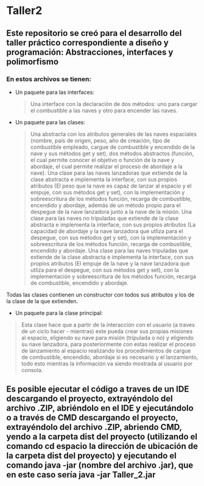 # Taller2
## Este repositorio se creó para el desarrollo del taller práctico correspondiente a diseño y programación: Abstracciones, interfaces y polimorfismo

### En estos archivos se tienen:
* Un paquete para las interfaces:
  > Una interface con la declaración de dos métodos: uno para cargar el combustible a las naves y otro para encender las naves.
* Un paquete para las clases:
  > Una abstracta con los atributos generales de las naves espaciales (nombre, país de origen, peso, año de creación, tipo de combustible empleado, cargue de combustible y encendido de la nave y sus métodos get y set), dos métodos abstractos (función, el cual permite conocer el objetivo o función de la nave y abordaje, el cual permite realizar el proceso de abordaje a la nave).
  > Una clase para las naves lanzadoras que extiende de la clase abstracta e implementa la interface, con sus propios atributos (El peso que la nave es capaz de lanzar al espacio y el empuje, con sus métodos get y set), con la implementación y sobreescritura de los métodos función, recarga de combustible, encendido y abordaje, además de un método propio para el despegue de la nave lanzadora junto a la nave de la misión.
  > Una clase para las naves no tripuladas que extiende de la clase abstracta e implementa la interface, con sus propios atributos (La capacidad de abordaje y la nave lanzadora que utliza para el despegue, con sus métodos get y set), con la implementación y sobreescritura de los métodos función, recarga de combustible, encendido y abordaje.
  > Una clase para las naves tripuladas que extiende de la clase abstracta e implementa la interface, con sus propios atributos (El empuje de la nave y la nave lanzadora que utliza para el despegue, con sus métodos get y set), con la implementación y sobreescritura de los métodos función, recarga de combustible, encendido y abordaje.

Todas las clases contienen un constructor con todos sus atributos y los de la clase de la que extienden.

* Un paquete para la clase principal:

> Esta clase hace que a partir de la interacción con el usuario (a traves de un ciclo hacer - mientras) este pueda crear sus propias misiones al espacio, eligiendo su nave para misión (tripulada o no) y eligiendo su nave lanzadora, para posteriormente con estas realizar el proceso de lanzamiento al espacio realizando los procedimientos de cargue de combustible, encendido, abordaje si es necesario y el lanzamiento, todo esto mientras la información va siendo mostrada al usuario por consola.

## Es posible ejecutar el código a traves de un IDE descargando el proyecto, extrayéndolo del archivo .ZIP, abriéndolo en el IDE y ejecutándolo o a través de CMD descargando el proyecto, extrayéndolo del archivo .ZIP, abriendo CMD, yendo a la carpeta dist del proyecto (utilizando el comando cd espacio la dirección de ubicación de la carpeta dist del proyecto) y ejecutando el comando java -jar (nombre del archivo .jar), que en este caso sería java -jar Taller_2.jar
